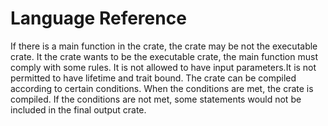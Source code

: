 # Language Reference

If there is a main function in the crate, the crate may be not the executable crate. It the crate wants to be the executable crate, the main function must comply with some rules. It is not allowed to have input parameters.It is not permitted to have lifetime and trait bound. The crate can be compiled according to certain conditions. When the conditions are met, the crate is compiled. If the conditions are not met, some statements would not be included in the final output crate. 



